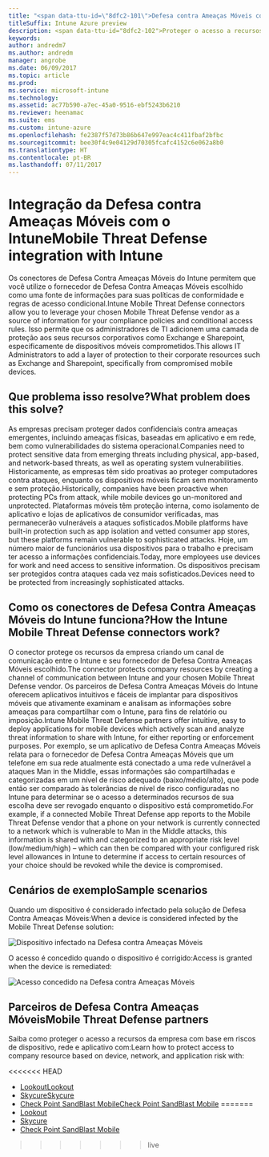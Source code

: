 ```yaml
---
title: "<span data-ttu-id=\"8dfc2-101\">Defesa contra Ameaças Móveis com o Intune</span><span class=\"sxs-lookup\"><span data-stu-id=\"8dfc2-101\">Mobile Threat Defense with Intune</span></span>"
titleSuffix: Intune Azure preview
description: <span data-ttu-id="8dfc2-102">Proteger o acesso a recursos da empresa com base nos riscos do dispositivo</span><span class="sxs-lookup"><span data-stu-id="8dfc2-102">Protect access to company resources based on device risk</span></span>
keywords: 
author: andredm7
ms.author: andredm
manager: angrobe
ms.date: 06/09/2017
ms.topic: article
ms.prod: 
ms.service: microsoft-intune
ms.technology: 
ms.assetid: ac77b590-a7ec-45a0-9516-ebf5243b6210
ms.reviewer: heenamac
ms.suite: ems
ms.custom: intune-azure
ms.openlocfilehash: fe2387f57d73b86b647e997eac4c411fbaf2bfbc
ms.sourcegitcommit: bee30f4c9e04129d70305fcafc4152c6e062a8b0
ms.translationtype: HT
ms.contentlocale: pt-BR
ms.lasthandoff: 07/11/2017
---
```

# <a name="mobile-threat-defense-integration-with-intune"></a><span data-ttu-id="8dfc2-103">Integração da Defesa contra Ameaças Móveis com o Intune</span><span class="sxs-lookup"><span data-stu-id="8dfc2-103">Mobile Threat Defense integration with Intune</span></span>


<span data-ttu-id="8dfc2-104">Os conectores de Defesa Contra Ameaças Móveis do Intune permitem que você utilize o fornecedor de Defesa Contra Ameaças Móveis escolhido como uma fonte de informações para suas políticas de conformidade e regras de acesso condicional.</span><span class="sxs-lookup"><span data-stu-id="8dfc2-104">Intune Mobile Threat Defense connectors allow you to leverage your chosen Mobile Threat Defense vendor as a source of information for your compliance policies and conditional access rules.</span></span> <span data-ttu-id="8dfc2-105">Isso permite que os administradores de TI adicionem uma camada de proteção aos seus recursos corporativos como Exchange e Sharepoint, especificamente de dispositivos móveis comprometidos.</span><span class="sxs-lookup"><span data-stu-id="8dfc2-105">This allows IT Administrators to add a layer of protection to their corporate resources such as Exchange and Sharepoint, specifically from compromised mobile devices.</span></span>

## <a name="what-problem-does-this-solve"></a><span data-ttu-id="8dfc2-106">Que problema isso resolve?</span><span class="sxs-lookup"><span data-stu-id="8dfc2-106">What problem does this solve?</span></span>

<span data-ttu-id="8dfc2-107">As empresas precisam proteger dados confidenciais contra ameaças emergentes, incluindo ameaças físicas, baseadas em aplicativo e em rede, bem como vulnerabilidades do sistema operacional.</span><span class="sxs-lookup"><span data-stu-id="8dfc2-107">Companies need to protect sensitive data from emerging threats including physical, app-based, and network-based threats, as well as operating system vulnerabilities.</span></span>
<span data-ttu-id="8dfc2-108">Historicamente, as empresas têm sido proativas ao proteger computadores contra ataques, enquanto os dispositivos móveis ficam sem monitoramento e sem proteção.</span><span class="sxs-lookup"><span data-stu-id="8dfc2-108">Historically, companies have been proactive when protecting PCs from attack, while mobile devices go un-monitored and unprotected.</span></span> <span data-ttu-id="8dfc2-109">Plataformas móveis têm proteção interna, como isolamento de aplicativo e lojas de aplicativos de consumidor verificadas, mas permanecerão vulneráveis a ataques sofisticados.</span><span class="sxs-lookup"><span data-stu-id="8dfc2-109">Mobile platforms have built-in protection such as app isolation and vetted consumer app stores, but these platforms remain vulnerable to sophisticated attacks.</span></span> <span data-ttu-id="8dfc2-110">Hoje, um número maior de funcionários usa dispositivos para o trabalho e precisam ter acesso a informações confidenciais.</span><span class="sxs-lookup"><span data-stu-id="8dfc2-110">Today, more employees use devices for work and need access to sensitive information.</span></span> <span data-ttu-id="8dfc2-111">Os dispositivos precisam ser protegidos contra ataques cada vez mais sofisticados.</span><span class="sxs-lookup"><span data-stu-id="8dfc2-111">Devices need to be protected from increasingly sophisticated attacks.</span></span>

## <a name="how-the-intune-mobile-threat-defense-connectors-work"></a><span data-ttu-id="8dfc2-112">Como os conectores de Defesa Contra Ameaças Móveis do Intune funciona?</span><span class="sxs-lookup"><span data-stu-id="8dfc2-112">How the Intune Mobile Threat Defense connectors work?</span></span>

<span data-ttu-id="8dfc2-113">O conector protege os recursos da empresa criando um canal de comunicação entre o Intune e seu fornecedor de Defesa Contra Ameaças Móveis escolhido.</span><span class="sxs-lookup"><span data-stu-id="8dfc2-113">The connector protects company resources by creating a channel of communication between Intune and your chosen Mobile Threat Defense vendor.</span></span> <span data-ttu-id="8dfc2-114">Os parceiros de Defesa Contra Ameaças Móveis do Intune oferecem aplicativos intuitivos e fáceis de implantar para dispositivos móveis que ativamente examinam e analisam as informações sobre ameaças para compartilhar com o Intune, para fins de relatório ou imposição.</span><span class="sxs-lookup"><span data-stu-id="8dfc2-114">Intune Mobile Threat Defense partners offer intuitive, easy to deploy applications for mobile devices which actively scan and analyze threat information to share with Intune, for either reporting or enforcement purposes.</span></span> <span data-ttu-id="8dfc2-115">Por exemplo, se um aplicativo de Defesa Contra Ameaças Móveis relata para o fornecedor de Defesa Contra Ameaças Móveis que um telefone em sua rede atualmente está conectado a uma rede vulnerável a ataques Man in the Middle, essas informações são compartilhadas e categorizadas em um nível de risco adequado (baixo/médio/alto), que pode então ser comparado às tolerâncias de nível de risco configuradas no Intune para determinar se o acesso a determinados recursos de sua escolha deve ser revogado enquanto o dispositivo está comprometido.</span><span class="sxs-lookup"><span data-stu-id="8dfc2-115">For example, if a connected Mobile Threat Defense app reports to the Mobile Threat Defense vendor that a phone on your network is currently connected to a network which is vulnerable to Man in the Middle attacks, this information is shared with and categorized to an appropriate risk level (low/medium/high) – which can then be compared with your configured risk level allowances in Intune to determine if access to certain resources of your choice should be revoked while the device is compromised.</span></span>

## <a name="sample-scenarios"></a><span data-ttu-id="8dfc2-116">Cenários de exemplo</span><span class="sxs-lookup"><span data-stu-id="8dfc2-116">Sample scenarios</span></span>

<span data-ttu-id="8dfc2-117">Quando um dispositivo é considerado infectado pela solução de Defesa Contra Ameaças Móveis:</span><span class="sxs-lookup"><span data-stu-id="8dfc2-117">When a device is considered infected by the Mobile Threat Defense solution:</span></span>

![Dispositivo infectado na Defesa contra Ameaças Móveis](./media/MTD-image-1.png)

<span data-ttu-id="8dfc2-119">O acesso é concedido quando o dispositivo é corrigido:</span><span class="sxs-lookup"><span data-stu-id="8dfc2-119">Access is granted when the device is remediated:</span></span>

![Acesso concedido na Defesa contra Ameaças Móveis](./media/MTD-image-2.png)

## <a name="mobile-threat-defense-partners"></a><span data-ttu-id="8dfc2-121">Parceiros de Defesa Contra Ameaças Móveis</span><span class="sxs-lookup"><span data-stu-id="8dfc2-121">Mobile Threat Defense partners</span></span>

<span data-ttu-id="8dfc2-122">Saiba como proteger o acesso a recursos da empresa com base em riscos de dispositivo, rede e aplicativo com:</span><span class="sxs-lookup"><span data-stu-id="8dfc2-122">Learn how to protect access to company resource based on device, network, and application risk with:</span></span>

<<<<<<< HEAD
- [<span data-ttu-id="8dfc2-123">Lookout</span><span class="sxs-lookup"><span data-stu-id="8dfc2-123">Lookout</span></span>](lookout-mobile-threat-defense-connector.md)
- [<span data-ttu-id="8dfc2-124">Skycure</span><span class="sxs-lookup"><span data-stu-id="8dfc2-124">Skycure</span></span>](skycure-mobile-threat-defense-connector.md)
- [<span data-ttu-id="8dfc2-125">Check Point SandBlast Mobile</span><span class="sxs-lookup"><span data-stu-id="8dfc2-125">Check Point SandBlast Mobile</span></span>](checkpoint-sandblast-mobile-mobile-threat-defense-connector.md)
=======
- [Lookout](lookout-mobile-threat-defense-connector.md)
- [Skycure](skycure-mobile-threat-defense-connector.md)
- [Check Point SandBlast Mobile](checkpoint-sandblast-mobile-mobile-threat-defense-connector.md)
>>>>>>> live

